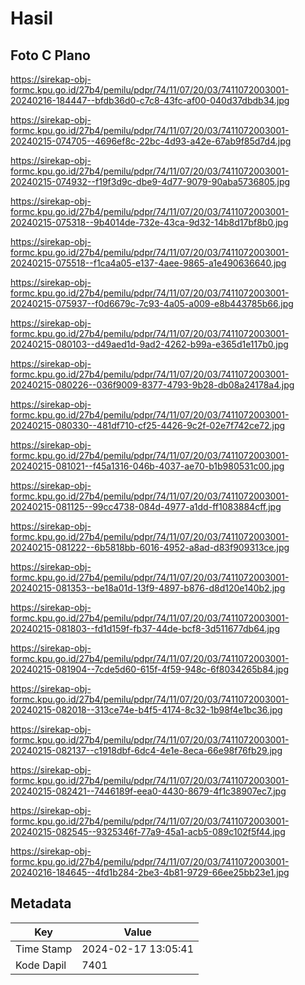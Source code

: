 # Hasil

## Foto C Plano

https://sirekap-obj-formc.kpu.go.id/27b4/pemilu/pdpr/74/11/07/20/03/7411072003001-20240216-184447--bfdb36d0-c7c8-43fc-af00-040d37dbdb34.jpg

https://sirekap-obj-formc.kpu.go.id/27b4/pemilu/pdpr/74/11/07/20/03/7411072003001-20240215-074705--4696ef8c-22bc-4d93-a42e-67ab9f85d7d4.jpg

https://sirekap-obj-formc.kpu.go.id/27b4/pemilu/pdpr/74/11/07/20/03/7411072003001-20240215-074932--f19f3d9c-dbe9-4d77-9079-90aba5736805.jpg

https://sirekap-obj-formc.kpu.go.id/27b4/pemilu/pdpr/74/11/07/20/03/7411072003001-20240215-075318--9b4014de-732e-43ca-9d32-14b8d17bf8b0.jpg

https://sirekap-obj-formc.kpu.go.id/27b4/pemilu/pdpr/74/11/07/20/03/7411072003001-20240215-075518--f1ca4a05-e137-4aee-9865-a1e490636640.jpg

https://sirekap-obj-formc.kpu.go.id/27b4/pemilu/pdpr/74/11/07/20/03/7411072003001-20240215-075937--f0d6679c-7c93-4a05-a009-e8b443785b66.jpg

https://sirekap-obj-formc.kpu.go.id/27b4/pemilu/pdpr/74/11/07/20/03/7411072003001-20240215-080103--d49aed1d-9ad2-4262-b99a-e365d1e117b0.jpg

https://sirekap-obj-formc.kpu.go.id/27b4/pemilu/pdpr/74/11/07/20/03/7411072003001-20240215-080226--036f9009-8377-4793-9b28-db08a24178a4.jpg

https://sirekap-obj-formc.kpu.go.id/27b4/pemilu/pdpr/74/11/07/20/03/7411072003001-20240215-080330--481df710-cf25-4426-9c2f-02e7f742ce72.jpg

https://sirekap-obj-formc.kpu.go.id/27b4/pemilu/pdpr/74/11/07/20/03/7411072003001-20240215-081021--f45a1316-046b-4037-ae70-b1b980531c00.jpg

https://sirekap-obj-formc.kpu.go.id/27b4/pemilu/pdpr/74/11/07/20/03/7411072003001-20240215-081125--99cc4738-084d-4977-a1dd-ff1083884cff.jpg

https://sirekap-obj-formc.kpu.go.id/27b4/pemilu/pdpr/74/11/07/20/03/7411072003001-20240215-081222--6b5818bb-6016-4952-a8ad-d83f909313ce.jpg

https://sirekap-obj-formc.kpu.go.id/27b4/pemilu/pdpr/74/11/07/20/03/7411072003001-20240215-081353--be18a01d-13f9-4897-b876-d8d120e140b2.jpg

https://sirekap-obj-formc.kpu.go.id/27b4/pemilu/pdpr/74/11/07/20/03/7411072003001-20240215-081803--fd1d159f-fb37-44de-bcf8-3d511677db64.jpg

https://sirekap-obj-formc.kpu.go.id/27b4/pemilu/pdpr/74/11/07/20/03/7411072003001-20240215-081904--7cde5d60-615f-4f59-948c-6f8034265b84.jpg

https://sirekap-obj-formc.kpu.go.id/27b4/pemilu/pdpr/74/11/07/20/03/7411072003001-20240215-082018--313ce74e-b4f5-4174-8c32-1b98f4e1bc36.jpg

https://sirekap-obj-formc.kpu.go.id/27b4/pemilu/pdpr/74/11/07/20/03/7411072003001-20240215-082137--c1918dbf-6dc4-4e1e-8eca-66e98f76fb29.jpg

https://sirekap-obj-formc.kpu.go.id/27b4/pemilu/pdpr/74/11/07/20/03/7411072003001-20240215-082421--7446189f-eea0-4430-8679-4f1c38907ec7.jpg

https://sirekap-obj-formc.kpu.go.id/27b4/pemilu/pdpr/74/11/07/20/03/7411072003001-20240215-082545--9325346f-77a9-45a1-acb5-089c102f5f44.jpg

https://sirekap-obj-formc.kpu.go.id/27b4/pemilu/pdpr/74/11/07/20/03/7411072003001-20240216-184645--4fd1b284-2be3-4b81-9729-66ee25bb23e1.jpg


## Metadata

| Key        | Value               |
| ---------- | ------------------- |
| Time Stamp | 2024-02-17 13:05:41 |
| Kode Dapil | 7401                |



